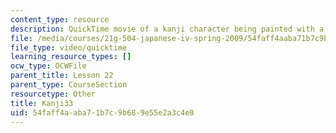 ```yaml
---
content_type: resource
description: QuickTime movie of a kanji character being painted with a brush.
file: /media/courses/21g-504-japanese-iv-spring-2009/54faff4aaba71b7c9b689e55e2a3c4e0_Kanji33.mov
file_type: video/quicktime
learning_resource_types: []
ocw_type: OCWFile
parent_title: Lesson 22
parent_type: CourseSection
resourcetype: Other
title: Kanji33
uid: 54faff4a-aba7-1b7c-9b68-9e55e2a3c4e0
---
```

